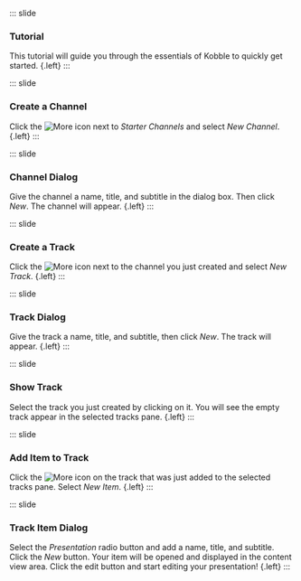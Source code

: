 ::: slide 
### Tutorial
This tutorial will guide you through the essentials of Kobble to quickly get started. {.left}
:::

::: slide 
### Create a Channel
Click the ![More](https://kobble-view.firebaseapp.com/images/more_vert.png) icon next to *Starter Channels* and select *New Channel*. {.left}
:::

::: slide 
### Channel Dialog
Give the channel a name, title, and subtitle in the dialog box. Then click *New*. The channel will appear. {.left}
:::

::: slide 
### Create a Track
Click the ![More](https://kobble-view.firebaseapp.com/images/more_vert.png) icon next to the channel you just created and select *New Track*. {.left}
:::

::: slide
### Track Dialog
Give the track a name, title, and subtitle, then click *New*. The track will appear. {.left}
:::

::: slide 
### Show Track
Select the track you just created by clicking on it. You will see the empty track appear in the selected tracks pane. {.left}
:::

::: slide 
### Add Item to Track
Click the ![More](https://kobble-view.firebaseapp.com/images/more_vert.png) icon on the track that was just added to the selected tracks pane. Select *New Item*. {.left}
:::

::: slide 
### Track Item Dialog
Select the *Presentation* radio button and add a name, title, and subtitle. Click the *New* button. Your item will be opened and displayed in the content view area. Click the edit button and start editing your presentation! {.left}
:::
